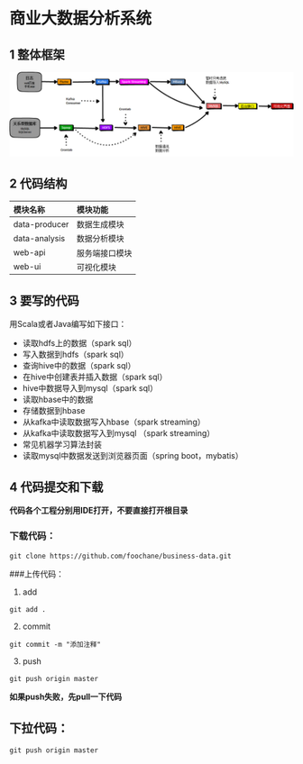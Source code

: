 # 商业大数据分析系统
## 1 整体框架

![框架图](https://github.com/foochane/business-data/raw/master/images/框架图.png)

## 2 代码结构
|模块名称|模块功能|
|:--|:--|
|data-producer  |数据生成模块|
|data-analysis  |数据分析模块|
|web-api        |服务端接口模块|
|web-ui         |可视化模块|

## 3 要写的代码

用Scala或者Java编写如下接口：
- 读取hdfs上的数据（spark sql）
- 写入数据到hdfs（spark sql）
- 查询hive中的数据（spark sql）
- 在hive中创建表并插入数据（spark sql）
- hive中数据导入到mysql（spark sql）
- 读取hbase中的数据
- 存储数据到hbase
- 从kafka中读取数据写入hbase（spark streaming）
- 从kafka中读取数据写入到mysql （spark streaming）
- 常见机器学习算法封装
- 读取mysql中数据发送到浏览器页面（spring boot，mybatis）


## 4 代码提交和下载

**代码各个工程分别用IDE打开，不要直接打开根目录**

### 下载代码：
```
git clone https://github.com/foochane/business-data.git
```

###上传代码：
1. add
```
git add .
```
2. commit
```
git commit -m "添加注释"
```
3. push
```
git push origin master
```
**如果push失败，先pull一下代码**

## 下拉代码：
```
git push origin master
```